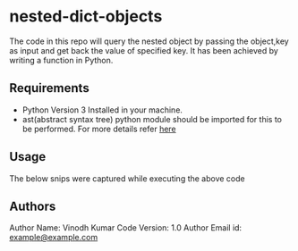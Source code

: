 # nested-dict-objects

The code in this repo will query the nested object by passing the object,key as input and get back the value of specified key. It has been achieved by writing a function in Python.

## Requirements

- Python Version 3 Installed in your machine.
- ast(abstract syntax tree) python module should be imported for this to be performed. For more details refer [here](https://docs.python.org/3/library/ast.html)

## Usage

The below snips were captured while executing the above code




## Authors

Author Name: Vinodh Kumar
Code Version: 1.0
Author Email id: example@example.com
